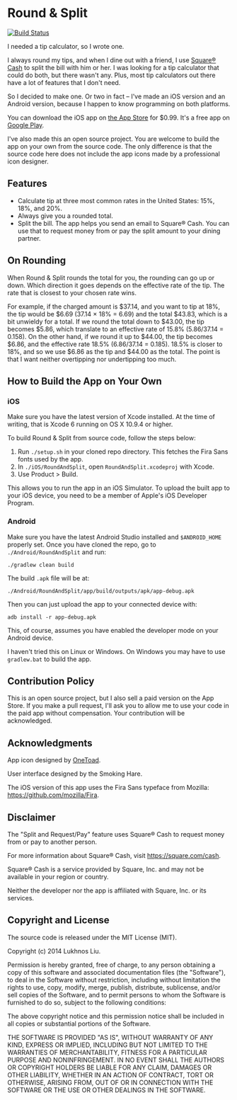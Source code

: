 # Round & Split

[![Build Status](https://travis-ci.org/lukhnos/roundandsplit.svg?branch=master)](https://travis-ci.org/lukhnos/roundandsplit)

I needed a tip calculator, so I wrote one.

I always round my tips, and when I dine out with a friend, I use
[Square® Cash](https://square.com/cash) to
split the bill with him or her. I was looking for a tip calculator that could
do both, but there wasn't any. Plus, most tip calculators out there have a lot
of features that I don't need.

So I decided to make one. Or two in fact – I've made an iOS version and an
Android version, because I happen to know programming on both platforms.

You can download the iOS app on
[the App Store](https://itunes.apple.com/us/app/round-split/id912288737?ls=1&mt=8)
for $0.99. It's a free app on
[Google Play](https://play.google.com/store/apps/details?id=org.lukhnos.roundandsplit).

I've also made this an open source project. You are welcome to build the app
on your own from the source code. The only difference is that the source code
here does not include the app icons made by a professional icon designer.


## Features

* Calculate tip at three most common rates in the United States: 15%, 18%, and
  20%.
* Always give you a rounded total.
* Split the bill. The app helps you send an email to Square® Cash. You can use
  that to request money from or pay the split amount to your dining partner.


## On Rounding

When Round & Split rounds the total for you, the rounding can go up or down.
Which direction it goes depends on the effective rate of the tip. The rate
that is closest to your chosen rate wins.

For example, if the charged amount is $37.14, and you want to tip at 18%,
the tip would be $6.69 (37.14 × 18% = 6.69) and the total $43.83, which is
a bit unwieldy for a total. If we round the total down to $43.00, the tip
becomes $5.86, which translate to an effective rate of 15.8%
(5.86/37.14 = 0.158). On the other hand, if we round it up to $44.00, the tip
becomes $6.86, and the effective rate 18.5% (6.86/37.14 = 0.185). 18.5% is
closer to 18%, and so we use $6.86 as the tip and $44.00 as the total. The
point is that I want neither overtipping nor undertipping too much.


## How to Build the App on Your Own

### iOS

Make sure you have the latest version of Xcode installed. At the time
of writing, that is Xcode 6 running on OS X 10.9.4 or higher.

To build Round & Split from source code, follow the steps below:

1. Run `./setup.sh` in your cloned repo directory. This fetches the Fira Sans
   fonts used by the app.
2. In `./iOS/RoundAndSplit`, open `RoundAndSplit.xcodeproj` with Xcode.
3. Use Product > Build.

This allows you to run the app in an iOS Simulator. To upload the built app to
your iOS device, you need to be a member of Apple's iOS Developer Program.

### Android

Make sure you have the latest Android Studio installed and `$ANDROID_HOME`
properly set. Once you have cloned the repo, go to `./Android/RoundAndSplit`
and run:

	./gradlew clean build

The build `.apk` file will be at:

	./Android/RoundAndSplit/app/build/outputs/apk/app-debug.apk

Then you can just upload the app to your connected device with:

	adb install -r app-debug.apk

This, of course, assumes you have enabled the developer mode on your Android
device.

I haven't tried this on Linux or Windows. On Windows you may have to use
`gradlew.bat` to build the app.


## Contribution Policy

This is an open source project, but I also sell a paid version on the App
Store. If you make a pull request, I'll ask you to allow me to use your code
in the paid app without compensation. Your contribution will be acknowledged.


## Acknowledgments

App icon designed by [OneToad](http://onetoad.com/).

User interface designed by the Smoking Hare.

The iOS version of this app uses the Fira Sans typeface from Mozilla:
https://github.com/mozilla/Fira.


## Disclaimer

The "Split and Request/Pay" feature uses Square® Cash to request money from or
pay to another person.

For more information about Square® Cash, visit https://square.com/cash.

Square® Cash is a service provided by Square, Inc. and may not be available in
your region or country.

Neither the developer nor the app is affiliated with Square, Inc. or its
services.


## Copyright and License

The source code is released under the MIT License (MIT).

Copyright (c) 2014 Lukhnos Liu.

Permission is hereby granted, free of charge, to any person obtaining a copy
of this software and associated documentation files (the "Software"), to deal
in the Software without restriction, including without limitation the rights
to use, copy, modify, merge, publish, distribute, sublicense, and/or sell
copies of the Software, and to permit persons to whom the Software is
furnished to do so, subject to the following conditions:

The above copyright notice and this permission notice shall be included in all
copies or substantial portions of the Software.

THE SOFTWARE IS PROVIDED "AS IS", WITHOUT WARRANTY OF ANY KIND, EXPRESS OR
IMPLIED, INCLUDING BUT NOT LIMITED TO THE WARRANTIES OF MERCHANTABILITY,
FITNESS FOR A PARTICULAR PURPOSE AND NONINFRINGEMENT. IN NO EVENT SHALL THE
AUTHORS OR COPYRIGHT HOLDERS BE LIABLE FOR ANY CLAIM, DAMAGES OR OTHER
LIABILITY, WHETHER IN AN ACTION OF CONTRACT, TORT OR OTHERWISE, ARISING FROM,
OUT OF OR IN CONNECTION WITH THE SOFTWARE OR THE USE OR OTHER DEALINGS IN THE
SOFTWARE.
